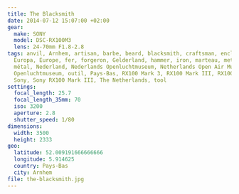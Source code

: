 ```yaml
---
title: The Blacksmith
date: 2014-07-12 15:07:00 +02:00
gear:
  make: SONY
  model: DSC-RX100M3
  lens: 24-70mm F1.8-2.8
tags: anvil, Arnhem, artisan, barbe, beard, blacksmith, craftsman, enclume,
  Europa, Europe, fer, forgeron, Gelderland, hammer, iron, marteau, metal,
  métal, Nederland, Nederlands Openluchtmuseum, Netherlands Open Air Museum,
  Openluchtmuseum, outil, Pays-Bas, RX100 Mark 3, RX100 Mark III, RX100mk3,
  Sony, Sony RX100 Mark III, The Netherlands, tool
settings:
  focal_length: 25.7
  focal_length_35mm: 70
  iso: 3200
  aperture: 2.8
  shutter_speed: 1/80
dimensions:
  width: 3500
  height: 2333
geo:
  latitude: 52.009191666666666
  longitude: 5.914625
  country: Pays-Bas
  city: Arnhem
file: the-blacksmith.jpg
---
```



